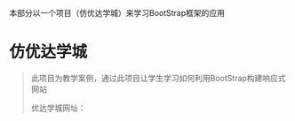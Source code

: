 本部分以一个项目（仿优达学城）来学习BootStrap框架的应用

# 仿优达学城

> 此项目为教学案例，通过此项目让学生学习如何利用BootStrap构建响应式网站
>
> 优达学城网址：




